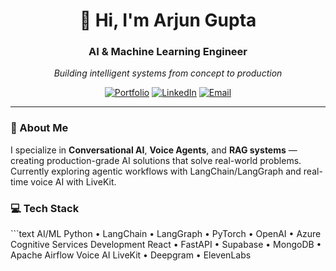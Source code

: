 <div align="center">

# 👋 Hi, I'm Arjun Gupta

### AI & Machine Learning Engineer
*Building intelligent systems from concept to production*

[![Portfolio](https://img.shields.io/badge/Portfolio-arjunai.engineer-00C7B7?style=for-the-badge&logo=vercel&logoColor=white)](https://arjunai.engineer)
[![LinkedIn](https://img.shields.io/badge/LinkedIn-Connect-0077B5?style=for-the-badge&logo=linkedin&logoColor=white)](https://www.linkedin.com/in/arjun-gupta-aps/)
[![Email](https://img.shields.io/badge/Email-Contact-EA4335?style=for-the-badge&logo=gmail&logoColor=white)](mailto:arjun7804garg@gmail.com)

</div>

---

### 🚀 About Me

I specialize in **Conversational AI**, **Voice Agents**, and **RAG systems** — creating production-grade AI solutions that solve real-world problems. Currently exploring agentic workflows with LangChain/LangGraph and real-time voice AI with LiveKit.

### 💻 Tech Stack

\`\`\`text
AI/ML          Python • LangChain • LangGraph • PyTorch • OpenAI • Azure Cognitive Services
Development    React • FastAPI • Supabase • MongoDB • Apache Airflow
Voice AI       LiveKit • Deepgram • ElevenLabs
